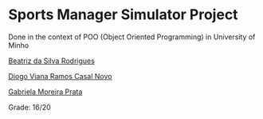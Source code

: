 # Sports Manager Simulator Project

Done in the context of POO (Object Oriented Programming) in University of Minho

[Beatriz da Silva Rodrigues](https://github.com/beasrodrigues24)

[Diogo Viana Ramos Casal Novo](https://github.com/DCasalNovo)

[Gabriela Moreira Prata](https://github.com/GabrielaPrata)

Grade: 16/20
